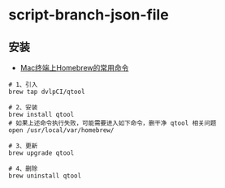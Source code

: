 # script-branch-json-file


## 安装

* [Mac终端上Homebrew的常用命令](https://www.jianshu.com/p/536abd711af2)

```shell
# 1、引入
brew tap dvlpCI/qtool

# 2、安装
brew install qtool
# 如果上述命令执行失败，可能需要进入如下命令，删干净 qtool 相关问题
open /usr/local/var/homebrew/

# 3、更新
brew upgrade qtool

# 4、删除
brew uninstall qtool
```
